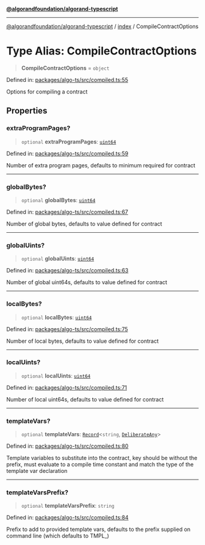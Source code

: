 [**@algorandfoundation/algorand-typescript**](../../README.md)

***

[@algorandfoundation/algorand-typescript](../../README.md) / [index](../README.md) / CompileContractOptions

# Type Alias: CompileContractOptions

> **CompileContractOptions** = `object`

Defined in: [packages/algo-ts/src/compiled.ts:55](https://github.com/algorandfoundation/puya-ts/blob/main/packages/algo-ts/src/compiled.ts#L55)

Options for compiling a contract

## Properties

### extraProgramPages?

> `optional` **extraProgramPages**: [`uint64`](uint64.md)

Defined in: [packages/algo-ts/src/compiled.ts:59](https://github.com/algorandfoundation/puya-ts/blob/main/packages/algo-ts/src/compiled.ts#L59)

Number of extra program pages, defaults to minimum required for contract

***

### globalBytes?

> `optional` **globalBytes**: [`uint64`](uint64.md)

Defined in: [packages/algo-ts/src/compiled.ts:67](https://github.com/algorandfoundation/puya-ts/blob/main/packages/algo-ts/src/compiled.ts#L67)

Number of global bytes, defaults to value defined for contract

***

### globalUints?

> `optional` **globalUints**: [`uint64`](uint64.md)

Defined in: [packages/algo-ts/src/compiled.ts:63](https://github.com/algorandfoundation/puya-ts/blob/main/packages/algo-ts/src/compiled.ts#L63)

Number of global uint64s, defaults to value defined for contract

***

### localBytes?

> `optional` **localBytes**: [`uint64`](uint64.md)

Defined in: [packages/algo-ts/src/compiled.ts:75](https://github.com/algorandfoundation/puya-ts/blob/main/packages/algo-ts/src/compiled.ts#L75)

Number of local bytes, defaults to value defined for contract

***

### localUints?

> `optional` **localUints**: [`uint64`](uint64.md)

Defined in: [packages/algo-ts/src/compiled.ts:71](https://github.com/algorandfoundation/puya-ts/blob/main/packages/algo-ts/src/compiled.ts#L71)

Number of local uint64s, defaults to value defined for contract

***

### templateVars?

> `optional` **templateVars**: [`Record`](../-internal-/type-aliases/Record.md)\<`string`, [`DeliberateAny`](../-internal-/type-aliases/DeliberateAny.md)\>

Defined in: [packages/algo-ts/src/compiled.ts:80](https://github.com/algorandfoundation/puya-ts/blob/main/packages/algo-ts/src/compiled.ts#L80)

Template variables to substitute into the contract, key should be without the prefix, must evaluate to a compile time constant
and match the type of the template var declaration

***

### templateVarsPrefix?

> `optional` **templateVarsPrefix**: `string`

Defined in: [packages/algo-ts/src/compiled.ts:84](https://github.com/algorandfoundation/puya-ts/blob/main/packages/algo-ts/src/compiled.ts#L84)

Prefix to add to provided template vars, defaults to the prefix supplied on command line (which defaults to TMPL_)
